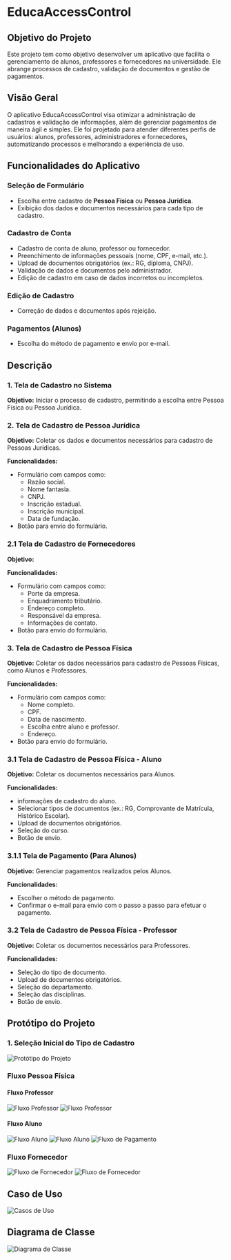 # EducaAccessControl

## Objetivo do Projeto

Este projeto tem como objetivo desenvolver um aplicativo que facilita o gerenciamento de alunos, professores e fornecedores na universidade. Ele abrange processos de cadastro, validação de documentos e gestão de pagamentos.

## Visão Geral

O aplicativo EducaAccessControl visa otimizar a administração de cadastros e validação de informações, além de gerenciar pagamentos de maneira ágil e simples. Ele foi projetado para atender diferentes perfis de usuários: alunos, professores, administradores e fornecedores, automatizando processos e melhorando a experiência de uso.

## Funcionalidades do Aplicativo

### Seleção de Formulário
- Escolha entre cadastro de **Pessoa Física** ou **Pessoa Jurídica**.
- Exibição dos dados e documentos necessários para cada tipo de cadastro.

### Cadastro de Conta
- Cadastro de conta de aluno, professor ou fornecedor.
- Preenchimento de informações pessoais (nome, CPF, e-mail, etc.).
- Upload de documentos obrigatórios (ex.: RG, diploma, CNPJ).
- Validação de dados e documentos pelo administrador.
- Edição de cadastro em caso de dados incorretos ou incompletos.

### Edição de Cadastro
- Correção de dados e documentos após rejeição.

### Pagamentos (Alunos)
- Escolha do método de pagamento e envio por e-mail.

## Descrição

### 1. Tela de Cadastro no Sistema
**Objetivo:** Iniciar o processo de cadastro, permitindo a escolha entre Pessoa Física ou Pessoa Jurídica.

### 2. Tela de Cadastro de Pessoa Jurídica
**Objetivo:** Coletar os dados e documentos necessários para cadastro de Pessoas Jurídicas.

**Funcionalidades:**
- Formulário com campos como:
  - Razão social.
  - Nome fantasia.
  - CNPJ.
  - Inscrição estadual.
  - Inscrição municipal.
  - Data de fundação.
- Botão para envio do formulário.
  
### 2.1 Tela de Cadastro de Fornecedores
**Objetivo:** 

**Funcionalidades:**
- Formulário com campos como:
  - Porte da empresa.
  - Enquadramento tributário.
  - Endereço completo.
  - Responsável da empresa.
  - Informações de contato.
- Botão para envio do formulário.

### 3. Tela de Cadastro de Pessoa Física
**Objetivo:** Coletar os dados necessários para cadastro de Pessoas Físicas, como Alunos e Professores.

**Funcionalidades:**
- Formulário com campos como:
  - Nome completo.
  - CPF.
  - Data de nascimento.
  - Escolha entre aluno e professor.
  - Endereço.
- Botão para envio do formulário.

### 3.1 Tela de Cadastro de Pessoa Física - Aluno
**Objetivo:** Coletar os documentos necessários para Alunos.

**Funcionalidades:**
- informações de cadastro do aluno.
- Selecionar tipos de documentos (ex.: RG, Comprovante de Matrícula, Histórico Escolar).
- Upload de documentos obrigatórios.
- Seleção do curso.
- Botão de envio.

### 3.1.1 Tela de Pagamento (Para Alunos)
**Objetivo:** Gerenciar pagamentos realizados pelos Alunos.

**Funcionalidades:**
- Escolher o método de pagamento.
- Confirmar o e-mail para envio com o passo a passo para efetuar o pagamento.

### 3.2 Tela de Cadastro de Pessoa Física - Professor
**Objetivo:** Coletar os documentos necessários para Professores.

**Funcionalidades:**
- Seleção do tipo de documento.
- Upload de documentos obrigatórios.
- Seleção do departamento.
- Seleção das disciplinas.
- Botão de envio.

## Protótipo do Projeto

### 1. Seleção Inicial do Tipo de Cadastro
![Protótipo do Projeto](Documentacao/SeleçãodeFormulário.png)

### Fluxo Pessoa Física

#### Fluxo Professor
![Fluxo Professor](Documentacao/CadastrarPessoaFísica.png)
![Fluxo Professor](Documentacao/CadastrarProfessor.png)

#### Fluxo Aluno 
![Fluxo Aluno](Documentacao/CadastrarPessoaFísica.png)
![Fluxo Aluno](Documentacao/CadastrarAluno.png)
![Fluxo de Pagamento](Documentacao/PagamentoAluno.png)

### Fluxo Fornecedor
![Fluxo de Fornecedor](Documentacao/CadastrarPessoaJurídica.png)
![Fluxo de Fornecedor](Documentacao/CadastrarFornecedores.png)

## Caso de Uso

![Casos de Uso](Documentacao/req_img_1.png)

## Diagrama de Classe

![Diagrama de Classe](Documentacao/diag_img_1.png)

